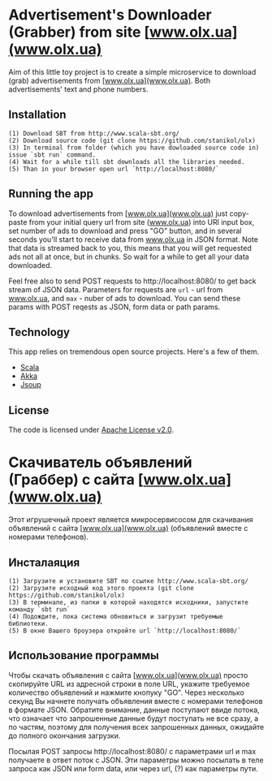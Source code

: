 # Advertisement's Downloader (Grabber) from site [www.olx.ua](www.olx.ua) 

Aim of this little toy project is to create a simple microservice to download (grab) advertisements from [www.olx.ua](www.olx.ua).
Both advertisements' text and phone numbers.  


## Installation

    (1) Download SBT from http://www.scala-sbt.org/
    (2) Download source code (git clone https://github.com/stanikol/olx)
    (3) In terminal from folder (which you have dowloaded source code in) issue `sbt run` command.
    (4) Wait for a while till sbt downloads all the libraries needed.
    (5) Than in your browser open url `http://localhost:8080/`

    
## Running the app

To download advertisements from [www.olx.ua](www.olx.ua) just copy-paste from  your initial query url from site (www.olx.ua) into URl input 
box, set number of ads to download and press "GO" button, and in several seconds you'll start to receive 
data from www.olx.ua in JSON format. Note that data is streamed back to you, this means that you will get requested 
ads not all at once, but in chunks. So wait for a while to get all your data downloaded.

Feel free also to send POST requests to http://localhost:8080/ to get back stream of JSON data. 
Parameters for requests are `url` - url from www.olx.ua, and `max` - nuber of ads to download.
You can send these params with POST reqests as JSON, form data  or path params.


## Technology

This app relies on tremendous open source projects. Here's a few of them.

* [Scala](http://www.scala-lang.org)
* [Akka](http://akka.io)
* [Jsoup](https://jsoup.org/)


## License

The code is licensed under [Apache License v2.0](http://www.apache.org/licenses/LICENSE-2.0).


# Скачиватель объявлений (Граббер) с сайта [www.olx.ua](www.olx.ua) 

Этот игрушечный проект является микросервисосом для скачивания объявлений с 
сайта [www.olx.ua](www.olx.ua) (объявлений вместе с номерами телефонов).

## Инсталаяция
    (1) Загрузите и установите SBT по ссылке http://www.scala-sbt.org/
    (2) Загрузите исходный код этого проекта (git clone https://github.com/stanikol/olx)
    (3) В терминале, из папки в которой находятся исходники, запустите команду `sbt run`
    (4) Подождите, пока система обновиться и загрузит требуемые библиотеки.
    (5) В окне Вашего броузера откройте url `http://localhost:8080/`
    
## Использование программы

Чтобы скачать объявления с сайта [www.olx.ua](www.olx.ua) просто скопируйте URL из 
адресной строки в поле URL, укажите требуемое количество объявлений и нажмите кнопуку "GO".
Через несколько секунд Вы начнете получать объявления вместе с номерами телефонов в формате JSON.
Обратите внимание, данные поступают ввиде потока, что означает что запрошенные данные будут поступать 
не все сразу, а по частям, поэтому для получения всех запрошенных данных, ожидайте до полного 
окончания загрузки.

Посылая POST запросы http://localhost:8080/ с параметрами url и max получаете в ответ поток с JSON.
Эти параметры можно посылать в теле запроса как JSON или form data, или через url, (?) как параметры пути. 
 